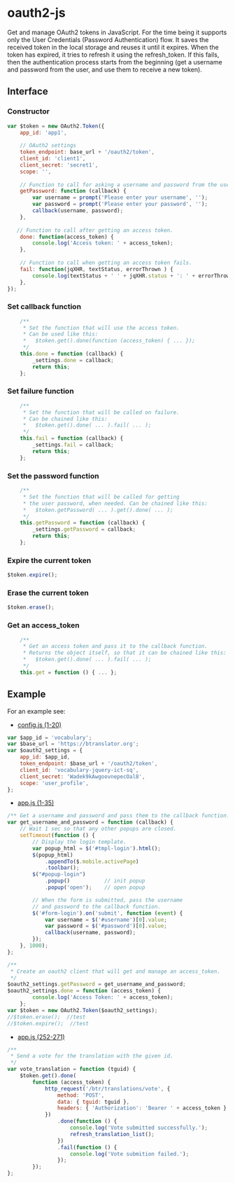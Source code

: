 # oauth2-js

Get and manage OAuth2 tokens in JavaScript. For the time being it supports only the User Credentials (Password Authentication) flow. It saves the received token in the local storage and reuses it until it expires. When the token has expired, it tries to refresh it using the refresh_token. If this fails, then the authentication process starts from the beginning (get a username and password from the user, and use them to receive a new token).

## Interface

### Constructor

```javascript
var $token = new OAuth2.Token({
    app_id: 'app1',
    
    // OAuth2 settings
    token_endpoint: base_url + '/oauth2/token',
    client_id: 'client1',
    client_secret: 'secret1',
    scope: '',
    
    // Function to call for asking a username and password from the user.
    getPassword: function (callback) {
        var username = prompt('Please enter your username', '');
        var password = prompt('Please enter your password', '');
        callback(username, password);
    },
   
   // Function to call after getting an access token.
    done: function(access_token) {
        console.log('Access token: ' + access_token);
    }, 
    
    // Function to call when getting an access token fails.
    fail: function(jqXHR, textStatus, errorThrown ) {
        console.log(textStatus + ' ' + jqXHR.status + ': ' + errorThrown);
    },
});
```

### Set callback function

```javascript
    /**
     * Set the function that will use the access token.
     * Can be used like this:
     *   $token.get().done(function (access_token) { ... });
     */
    this.done = function (callback) {
        _settings.done = callback;
        return this;
    };
```

### Set failure function

```javascript
    /**
     * Set the function that will be called on failure.
     * Can be chained like this:
     *   $token.get().done( ... ).fail( ... );
     */
    this.fail = function (callback) {
        _settings.fail = callback;
        return this;
    };
```

### Set the password function

```javascript
    /**
     * Set the function that will be called for getting
     * the user password, when needed. Can be chained like this:
     *   $token.getPassword( ... ).get().done( ... );
     */
    this.getPassword = function (callback) {
        _settings.getPassword = callback;
        return this;
    };
```

### Expire the current token

```javascript
$token.expire();
```

### Erase the current token

```javascript
$token.erase();
```

### Get an access_token

```javascript
    /**
     * Get an access token and pass it to the callback function.
     * Returns the object itself, so that it can be chained like this:
     *   $token.get().done( ... ).fail( ... );
     */
    this.get = function () { ... };
```


## Example

For an example see:

- [config.js (1-20)](https://github.com/B-Translator/vocabulary-jquery/blob/master/app/config.js#L1-20)
```javascript
var $app_id = 'vocabulary';
var $base_url = 'https://btranslator.org';
var $oauth2_settings = {
    app_id: $app_id,
    token_endpoint: $base_url + '/oauth2/token',
    client_id: 'vocabulary-jquery-ict-sq',
    client_secret: 'Wadek9kAwgoovnepecOal8',
    scope: 'user_profile',
};
```

- [app.js (1-35)](https://github.com/B-Translator/vocabulary-jquery/blob/master/app/app.js#L1-35)
```javascript
/** Get a username and password and pass them to the callback function. */
var get_username_and_password = function (callback) {
    // Wait 1 sec so that any other popups are closed.
    setTimeout(function () {
        // Display the login template.
        var popup_html = $('#tmpl-login').html();
        $(popup_html)
            .appendTo($.mobile.activePage)
            .toolbar();
        $("#popup-login")
            .popup()           // init popup
            .popup('open');    // open popup

        // When the form is submitted, pass the username
        // and password to the callback function.
        $('#form-login').on('submit', function (event) {
            var username = $('#username')[0].value;
            var password = $('#password')[0].value;
            callback(username, password);
        });
    }, 1000);
};

/**
 * Create an oauth2 client that will get and manage an access_token.
 */
$oauth2_settings.getPassword = get_username_and_password;
$oauth2_settings.done = function (access_token) {
        console.log('Access Token: ' + access_token);
    };
var $token = new OAuth2.Token($oauth2_settings);
//$token.erase();  //test
//$token.expire();  //test

```

- [app.js (252-271)](https://github.com/B-Translator/vocabulary-jquery/blob/master/app/app.js#L252-271)
```javascript
/**
 * Send a vote for the translation with the given id.
 */
var vote_translation = function (tguid) {
    $token.get().done(
        function (access_token) {
            http_request('/btr/translations/vote', {
                method: 'POST',
                data: { tguid: tguid },
                headers: { 'Authorization': 'Bearer ' + access_token }
            })
                .done(function () {
                    console.log('Vote submitted successfully.');
                    refresh_translation_list();
                })
                .fail(function () {
                    console.log('Vote submition failed.');
                });
        });
};
```
